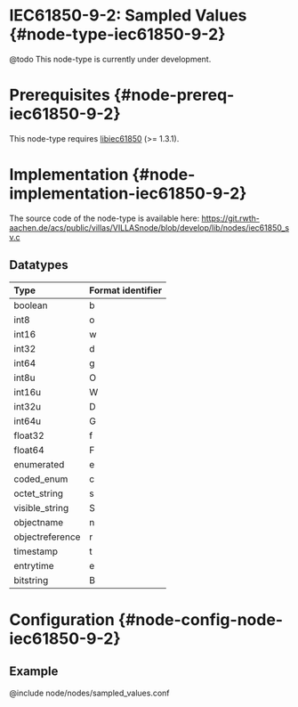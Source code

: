 # IEC61850-9-2: Sampled Values {#node-type-iec61850-9-2}

@todo This node-type is currently under development.

# Prerequisites {#node-prereq-iec61850-9-2}

This node-type requires [libiec61850](http://libiec61850.com/libiec61850/) (>= 1.3.1).

# Implementation {#node-implementation-iec61850-9-2}

The source code of the node-type is available here:
https://git.rwth-aachen.de/acs/public/villas/VILLASnode/blob/develop/lib/nodes/iec61850_sv.c

## Datatypes

| Type            | Format identifier |
| :---            | :---              |
| boolean         | b                 |
| int8            | o                 |
| int16           | w                 |
| int32           | d                 |
| int64           | g                 |
| int8u           | O                 |
| int16u          | W                 |
| int32u          | D                 |
| int64u          | G                 |
| float32         | f                 |
| float64         | F                 |
| enumerated      | e                 |
| coded_enum      | c                 |
| octet_string    | s                 |
| visible_string  | S                 |
| objectname      | n                 |
| objectreference | r                 |
| timestamp       | t                 |
| entrytime       | e                 |
| bitstring       | B                 |

# Configuration {#node-config-node-iec61850-9-2}

## Example

@include node/nodes/sampled_values.conf
